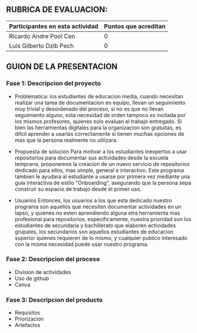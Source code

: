 ## RUBRICA DE EVALUACION:

Participantes en esta actividad | Puntos que acreditan
------------------------------- | --------------------
Ricardo Andre Pool Cen | 0
Luis Gilberto Dzib Pech | 0

## GUION DE LA PRESENTACION
### Fase 1: Descripcion del proyecto
- Problematica:
los estudiantes de educacion media, cuando necesitan realizar una tarea de documentacion en equipo, llevan un seguimiento muy trivial y desordenado del proceso, si no es que no llevan seguimiento alguno, esta necesidad de orden tampoco es incitada por los mismos profesores, quienes solo evaluan el trabajo entregado. Si bien las herramientas digitales para la organizacion son gratuitas, es difcil aprender a usarlas correctamente si tienen muchas opciones de mas que la persona realmente no utilizara.

- Propuesta de solucion
Para motivar a los estudiantes inexpertos a usar repositorios para documentar sus actividades desde la escuela temprana, proponemos la creacion de un nuevo servicio de repositorios dedicado para ellos, mas simple, general e interactivo. Este programa tambien le ayudara al estudiante a usarse por primera vez mediante una guia interactiva de estilo "Onboarding", asegurando que la persona sepa construir su espacio de trabajo desde el primer uso.

- Usuarios
Entonces, los usuarios a los que esta dedicado nuestro programa son aquellos que necesiten documentar actividades en un lapso, y quienes no esten aprendiendo alguna otra herramienta mas profesional para repositorios, especificamente, nuestra prioridad son los estudiantes de secundaria y bachillerato que elaboren actividades grupales, los secundarios son aquellos estudiantes de educacion superior quienes requieren de lo mismo, y cualquier publico interesado con la misma necesidad puede usar nuestro programa.

### Fase 2: Descripcion del proceso
- Division de actividades
- Uso de github
- Canva

### Fase 3: Descripcion del producto
- Requisitos
- Priorizacion
- Artefactos
